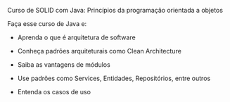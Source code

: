 Curso de SOLID com Java: Princípios da programação orientada a objetos

Faça esse curso de Java e:

* Aprenda o que é arquitetura de software

* Conheça padrões arquiteturais como Clean Architecture

* Saiba as vantagens de módulos

* Use padrões como Services, Entidades, Repositórios, entre outros

* Entenda os casos de uso